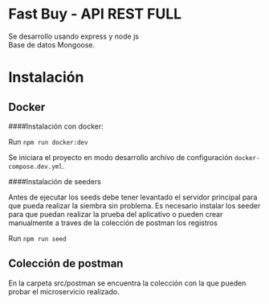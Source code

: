 Fast Buy - API REST FULL
===========================

Se desarrollo usando express y node js<br/>
Base de datos Mongoose.<br/>

Instalación
============

## Docker

####Instalación con docker:

Run `npm run docker:dev`

Se iniciara el proyecto en modo desarrollo archivo de configuración `docker-compose.dev.yml`.

####Instalación de seeders

Antes de ejecutar los seeds debe tener levantado el servidor principal para que pueda realizar la siembra sin problema. Es necesario instalar los seeder para que puedan realizar la prueba del aplicativo o pueden crear manualmente a traves de la colección de postman los registros

Run `npm run seed`




## Colección de postman

En la carpeta src/postman se encuentra la colección con la que pueden probar el microservicio realizado.

